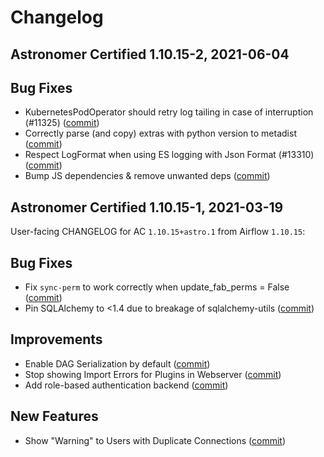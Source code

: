# Changelog

Astronomer Certified 1.10.15-2, 2021-06-04
------------------------------------------

## Bug Fixes

- KubernetesPodOperator should retry log tailing in case of interruption (#11325) ([commit](https://github.com/astronomer/airflow/commit/8848651ba))
- Correctly parse (and copy) extras with python version to metadist ([commit](https://github.com/astronomer/airflow/commit/176a2a3ec))
- Respect LogFormat when using ES logging with Json Format (#13310) ([commit](https://github.com/astronomer/airflow/commit/0dbd0f3a3))
- Bump JS dependencies & remove unwanted deps ([commit](https://github.com/astronomer/airflow/commit/65a07cf73))

Astronomer Certified 1.10.15-1, 2021-03-19
------------------------------------------

User-facing CHANGELOG for AC `1.10.15+astro.1` from Airflow `1.10.15`:

## Bug Fixes

- Fix `sync-perm` to work correctly when update_fab_perms = False ([commit](https://github.com/astronomer/airflow/commit/950028f93e1220d49629aea10dfbaf1173b8910b))
- Pin SQLAlchemy to <1.4 due to breakage of sqlalchemy-utils ([commit](https://github.com/astronomer/airflow/commit/331f0d23260a77212e7b15707e04bee02bdab1f2))

## Improvements

- Enable DAG Serialization by default ([commit](https://github.com/apache/airflow/commit/cd1961873783389ee51748f7f2a481900cce85b9))
- Stop showing Import Errors for Plugins in Webserver ([commit](https://github.com/apache/airflow/commit/a386fd542fe1c46bd3e345371eed10a9c230f690))
- Add role-based authentication backend ([commit](https://github.com/apache/airflow/commit/16461c3c8dcb1d1d2766844d32f3cdec31c89e69))

## New Features
- Show "Warning" to Users with Duplicate Connections ([commit](https://github.com/apache/airflow/commit/c037d48c9e383a6fd0b1b0d88407489d0ed02194))
